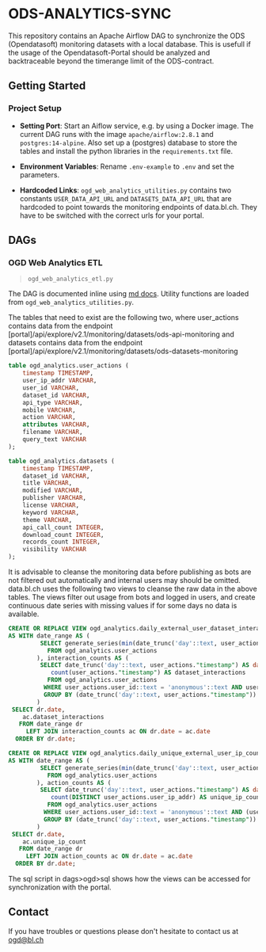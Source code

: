 # ODS-ANALYTICS-SYNC
This repository contains an Apache Airflow DAG to synchronize the ODS (Opendatasoft) monitoring datasets with a local database. This is usefull if the usage of the Opendatasoft-Portal should be analyzed and backtraceable beyond the timerange limit of the ODS-contract.

## Getting Started

### Project Setup
- **Setting Port**: Start an Aiflow service, e.g. by using a Docker image. The current DAG runs with the image `apache/airflow:2.8.1` and `postgres:14-alpine`. Also set up a (postgres) database to store the tables and install the python libraries in the `requirements.txt` file. 

- **Environment Variables**: Rename `.env-example` to `.env` and set the parameters.

- **Hardcoded Links**: `ogd_web_analytics_utilities.py` contains two constants `USER_DATA_API_URL` and `DATASETS_DATA_API_URL` that are hardcoded to point towards the monitoring endpoints of data.bl.ch. They have to be switched with the correct urls for your portal.


## DAGs

### OGD Web Analytics ETL
> `ogd_web_analytics_etl.py`

The DAG is documented inline using [md docs](https://docs.astronomer.io/learn/custom-airflow-ui-docs-tutorial). Utility functions are loaded from `ogd_web_analytics_utilities.py`.

The tables that need to exist are the following two, where user_actions contains data from the endpoint [portal]/api/explore/v2.1/monitoring/datasets/ods-api-monitoring and datasets contains data from the endpoint [portal]/api/explore/v2.1/monitoring/datasets/ods-datasets-monitoring

```sql
table ogd_analytics.user_actions (
    timestamp TIMESTAMP,
    user_ip_addr VARCHAR,
    user_id VARCHAR,
    dataset_id VARCHAR,
    api_type VARCHAR,
    mobile VARCHAR,
    action VARCHAR,
    attributes VARCHAR,
    filename VARCHAR,
    query_text VARCHAR
);
```
```sql
table ogd_analytics.datasets (
    timestamp TIMESTAMP,
    dataset_id VARCHAR,
    title VARCHAR,
    modified VARCHAR,
    publisher VARCHAR,
    license VARCHAR,
    keyword VARCHAR,
    theme VARCHAR,
    api_call_count INTEGER,
    download_count INTEGER,
    records_count INTEGER,
    visibility VARCHAR
);
```
It is advisable to cleanse the monitoring data before publishing as bots are not filtered out automatically and internal users may should be omitted. data.bl.ch uses the following two views to cleanse the raw data in the above tables. The views filter out usage from bots and logged in users, and create continuous date series with missing values if for some days no data is available.

```sql
CREATE OR REPLACE VIEW ogd_analytics.daily_external_user_dataset_interactions
AS WITH date_range AS (
         SELECT generate_series(min(date_trunc('day'::text, user_actions."timestamp")), max(date_trunc('day'::text, user_actions."timestamp")), '1 day'::interval) AS date
           FROM ogd_analytics.user_actions
        ), interaction_counts AS (
         SELECT date_trunc('day'::text, user_actions."timestamp") AS date,
            count(user_actions."timestamp") AS dataset_interactions
           FROM ogd_analytics.user_actions
          WHERE user_actions.user_id::text = 'anonymous'::text AND user_actions.dataset_id::text !~~ '%NULL%'::text AND (user_actions.user_agent IS NULL OR user_actions.user_agent !~~* '%bot%'::text)
          GROUP BY (date_trunc('day'::text, user_actions."timestamp"))
        )
 SELECT dr.date,
    ac.dataset_interactions
   FROM date_range dr
     LEFT JOIN interaction_counts ac ON dr.date = ac.date
  ORDER BY dr.date;
```

```sql
CREATE OR REPLACE VIEW ogd_analytics.daily_unique_external_user_ip_count
AS WITH date_range AS (
         SELECT generate_series(min(date_trunc('day'::text, user_actions."timestamp")), max(date_trunc('day'::text, user_actions."timestamp")), '1 day'::interval) AS date
           FROM ogd_analytics.user_actions
        ), action_counts AS (
         SELECT date_trunc('day'::text, user_actions."timestamp") AS date,
            count(DISTINCT user_actions.user_ip_addr) AS unique_ip_count
           FROM ogd_analytics.user_actions
          WHERE user_actions.user_id::text = 'anonymous'::text AND (user_actions.user_agent IS NULL OR user_actions.user_agent !~~* '%bot%'::text)
          GROUP BY (date_trunc('day'::text, user_actions."timestamp"))
        )
 SELECT dr.date,
    ac.unique_ip_count
   FROM date_range dr
     LEFT JOIN action_counts ac ON dr.date = ac.date
  ORDER BY dr.date;
```
The sql script in dags>ogd>sql shows how the views can be accessed for synchronization with the portal.

## Contact
If you have troubles or questions please don't hesitate to contact us at ogd@bl.ch